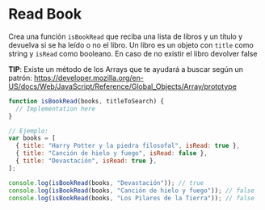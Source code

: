 # Read Book

Crea una función `isBookRead` que reciba una lista de libros y un título y devuelva si se ha leído o no el libro.
Un libro es un objeto con `title` como string y `isRead` como booleano. En caso de no existir el libro devolver false

**TIP**: Existe un método de los Arrays que te ayudará a buscar según un patrón:
https://developer.mozilla.org/en-US/docs/Web/JavaScript/Reference/Global_Objects/Array/prototype

```javascript
function isBookRead(books, titleToSearch) {
  // Implementation here
}

// Ejemplo:
var books = [
  { title: "Harry Potter y la piedra filosofal", isRead: true },
  { title: "Canción de hielo y fuego", isRead: false },
  { title: "Devastación", isRead: true },
];

console.log(isBookRead(books, "Devastación")); // true
console.log(isBookRead(books, "Canción de hielo y fuego")); // false
console.log(isBookRead(books, "Los Pilares de la Tierra")); // false
```
